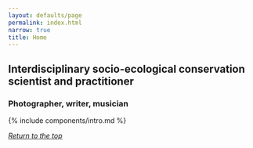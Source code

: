 ```yaml
---
layout: defaults/page
permalink: index.html
narrow: true
title: Home
---
```

<a id="top"></a>
## Interdisciplinary socio-ecological conservation scientist and practitioner ##
### Photographer, writer, musician

{% include components/intro.md %}

<a href="#top"><i>Return to the top</i></a>